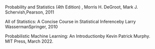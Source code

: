 Probability and Statistics (4th Edition) , Morris H. DeGroot, Mark J. Schervish,Pearson, 2011

All of Statistics: A Concise Course in Statistical Inferenceby Larry WassermanSpringer, 2010 

Probabilistic Machine Learning: An Introductionby Kevin Patrick Murphy. MIT Press, March 2022.  